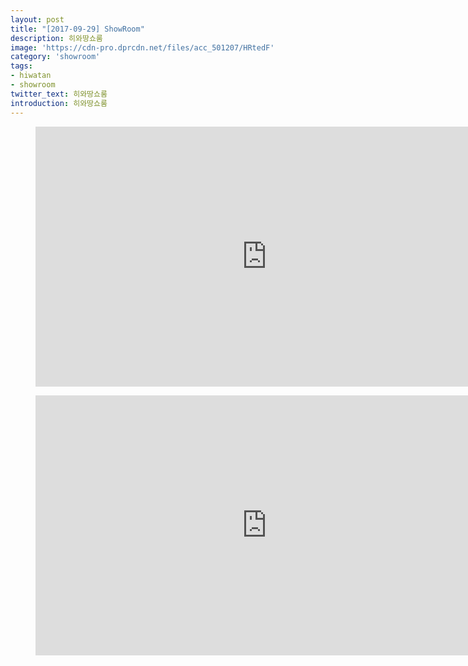 ```yaml
---
layout: post
title: "[2017-09-29] ShowRoom"
description: 히와땅쇼룸
image: 'https://cdn-pro.dprcdn.net/files/acc_501207/HRtedF'
category: 'showroom'
tags:
- hiwatan
- showroom
twitter_text: 히와땅쇼룸
introduction: 히와땅쇼룸
---
```

<figure class="video_container">
<iframe width="740" height="416" src="https://serviceapi.nmv.naver.com/flash/convertIframeTag.nhn?vid=E0876B592A987F8313FC19E3EE1BB08EFD89&outKey=V12421006ae0ed797f5889cebfc7e5325a6afdba488112ea3faea9cebfc7e5325a6af" frameborder="no" scrolling="no" webkitallowfullscreen mozallowfullscreen allowfullscreen></iframe>
</figure>

<figure class="video_container">
<iframe width="740" height="416" src="https://serviceapi.nmv.naver.com/flash/convertIframeTag.nhn?vid=BE6F9BA09117690B914C644CB5113948A7C6&outKey=V1210d0eb5525f222773062ee1b296cddb4ece9b866cadbe67ac662ee1b296cddb4ec" frameborder="no" scrolling="no" webkitallowfullscreen mozallowfullscreen allowfullscreen></iframe>
</figure>
